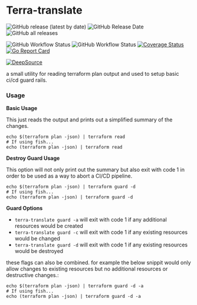 # Terra-translate

![GitHub release (latest by date)](https://img.shields.io/github/v/release/LucasCarioca/terra-translate)
![GitHub Release Date](https://img.shields.io/github/release-date/LucasCarioca/terra-translate)
![GitHub all releases](https://img.shields.io/github/downloads/LucasCarioca/terra-translate/total)

![GitHub Workflow Status](https://img.shields.io/github/workflow/status/LucasCarioca/terra-translate/Release?label=release)
![GitHub Workflow Status](https://img.shields.io/github/workflow/status/LucasCarioca/terra-translate/CI?label=CI)
[![Coverage Status](https://coveralls.io/repos/github/LucasCarioca/terra-translate/badge.svg?branch=main)](https://coveralls.io/github/LucasCarioca/terra-translate?branch=main)
[![Go Report Card](https://goreportcard.com/badge/github.com/LucasCarioca/terra-translate)](https://goreportcard.com/report/github.com/LucasCarioca/terra-translate)

[![DeepSource](https://deepsource.io/gh/LucasCarioca/terra-translate.svg/?label=active+issues&show_trend=true&token=5tGjcFNjPzCJFoV_eSwGwRkX)](https://deepsource.io/gh/LucasCarioca/terra-translate/?ref=repository-badge)

a small utility for reading terraform plan output and used to setup basic ci/cd guard rails.

### Usage

**Basic Usage**

This just reads the output and prints out a simplified summary of the changes.
```shell
echo $(terraform plan -json) | terraform read
# If using fish...
echo (terraform plan -json) | terraform read
```

**Destroy Guard Usage**

This option will not only print out the summary but also exit with code 1 in order to be used as a way to abort a CI/CD pipeline.
```shell
echo $(terraform plan -json) | terraform guard -d
# If using fish...
echo (terraform plan -json) | terraform guard -d
```

**Guard Options**

- `terra-translate guard -a` will exit with code 1 if any additional resources would be created
- `terra-translate guard -c` will exit with code 1 if any existing resources would be changed
- `terra-translate guard -d` will exit with code 1 if any existing resources would be destroyed

these flags can also be combined. for example the below snippit would only allow changes to existing resources but no additional resources or destructive changes.: 
```shell
echo $(terraform plan -json) | terraform guard -d -a 
# If using fish...
echo (terraform plan -json) | terraform guard -d -a 
```
